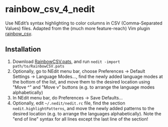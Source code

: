 # rainbow_csv_4_nedit
Use NEdit’s syntax highlighting to color columns in CSV (Comma-Separated Values) files. Adapted from the (much more feature-reach) Vim plugin [rainbow_csv](https://github.com/mechatroner/rainbow_csv).

## Installation
1. Download [RainbowCSV.pats](RainbowCSV.pats), and run `nedit -import path/to/RainbowCSV.pats`
2. Optionally, go to NEdit menu bar, choose Preferences → Default Settings → Language Modes…, find the newly added language modes at the bottom of the list, and move them to the desired location using "Move ^" and "Move v" buttons (e.g. to arrange the language modes alphabetically)
3. In NEdit menu bar, do Preferences → Save Defaults…
4. Optionally, edit `~/.nedit/nedit.rc` file, find the section `nedit.highlightPatterns`, and move the newly added patterns to the desired location (e.g. to arrange the languages alphabetically). Note the "end of line" syntax for all lines except the last line of the section!
